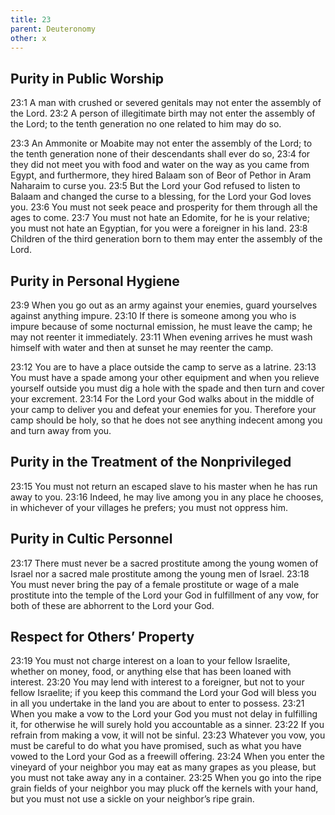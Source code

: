```yaml
---
title: 23
parent: Deuteronomy
other: x
---
```


## Purity in Public Worship

<a name="23:1">23:1</a> A man with crushed or severed genitals may not enter the assembly of the Lord. <a name="23:2">23:2</a> A person of illegitimate birth may not enter the assembly of the Lord; to the tenth generation no one related to him may do so.

<a name="23:3">23:3</a> An Ammonite or Moabite may not enter the assembly of the Lord; to the tenth generation none of their descendants shall ever do so, <a name="23:4">23:4</a> for they did not meet you with food and water on the way as you came from Egypt, and furthermore, they hired Balaam son of Beor of Pethor in Aram Naharaim to curse you. <a name="23:5">23:5</a> But the Lord your God refused to listen to Balaam and changed the curse to a blessing, for the Lord your God loves you. <a name="23:6">23:6</a> You must not seek peace and prosperity for them through all the ages to come. <a name="23:7">23:7</a> You must not hate an Edomite, for he is your relative; you must not hate an Egyptian, for you were a foreigner in his land. <a name="23:8">23:8</a> Children of the third generation born to them may enter the assembly of the Lord.

## Purity in Personal Hygiene

<a name="23:9">23:9</a> When you go out as an army against your enemies, guard yourselves against anything impure. <a name="23:10">23:10</a> If there is someone among you who is impure because of some nocturnal emission, he must leave the camp; he may not reenter it immediately. <a name="23:11">23:11</a> When evening arrives he must wash himself with water and then at sunset he may reenter the camp.

<a name="23:12">23:12</a> You are to have a place outside the camp to serve as a latrine. <a name="23:13">23:13</a> You must have a spade among your other equipment and when you relieve yourself outside you must dig a hole with the spade and then turn and cover your excrement. <a name="23:14">23:14</a> For the Lord your God walks about in the middle of your camp to deliver you and defeat your enemies for you. Therefore your camp should be holy, so that he does not see anything indecent among you and turn away from you.

## Purity in the Treatment of the Nonprivileged

<a name="23:15">23:15</a> You must not return an escaped slave to his master when he has run away to you. <a name="23:16">23:16</a> Indeed, he may live among you in any place he chooses, in whichever of your villages he prefers; you must not oppress him.

## Purity in Cultic Personnel

<a name="23:17">23:17</a> There must never be a sacred prostitute among the young women of Israel nor a sacred male prostitute among the young men of Israel. <a name="23:18">23:18</a> You must never bring the pay of a female prostitute or wage of a male prostitute into the temple of the Lord your God in fulfillment of any vow, for both of these are abhorrent to the Lord your God.

## Respect for Others’ Property

<a name="23:19">23:19</a> You must not charge interest on a loan to your fellow Israelite, whether on money, food, or anything else that has been loaned with interest. <a name="23:20">23:20</a> You may lend with interest to a foreigner, but not to your fellow Israelite; if you keep this command the Lord your God will bless you in all you undertake in the land you are about to enter to possess. <a name="23:21">23:21</a> When you make a vow to the Lord your God you must not delay in fulfilling it, for otherwise he will surely hold you accountable as a sinner. <a name="23:22">23:22</a> If you refrain from making a vow, it will not be sinful. <a name="23:23">23:23</a> Whatever you vow, you must be careful to do what you have promised, such as what you have vowed to the Lord your God as a freewill offering. <a name="23:24">23:24</a> When you enter the vineyard of your neighbor you may eat as many grapes as you please, but you must not take away any in a container. <a name="23:25">23:25</a> When you go into the ripe grain fields of your neighbor you may pluck off the kernels with your hand, but you must not use a sickle on your neighbor’s ripe grain.
